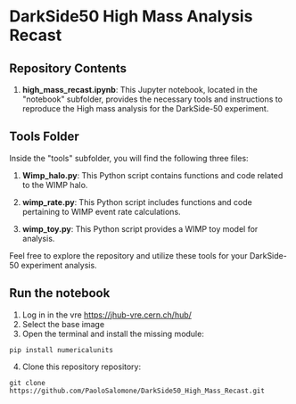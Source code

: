 # DarkSide50 High Mass Analysis Recast
## Repository Contents

1. **high_mass_recast.ipynb**: This Jupyter notebook, located in the "notebook" subfolder, provides the necessary tools and instructions to reproduce the High mass analysis for the DarkSide-50 experiment.

## Tools Folder

Inside the "tools" subfolder, you will find the following three files:

1. **Wimp_halo.py**: This Python script contains functions and code related to the WIMP halo.

2. **wimp_rate.py**: This Python script includes functions and code pertaining to WIMP event rate calculations.

3. **wimp_toy.py**: This Python script provides a WIMP toy model for analysis.

Feel free to explore the repository and utilize these tools for your DarkSide-50 experiment analysis.

## Run the notebook
1. Log in in the vre  https://jhub-vre.cern.ch/hub/
2. Select the base image
3. Open the terminal and install the missing module:
```
pip install numericalunits
```
4. Clone this repository repository:
```
git clone https://github.com/PaoloSalomone/DarkSide50_High_Mass_Recast.git
```

